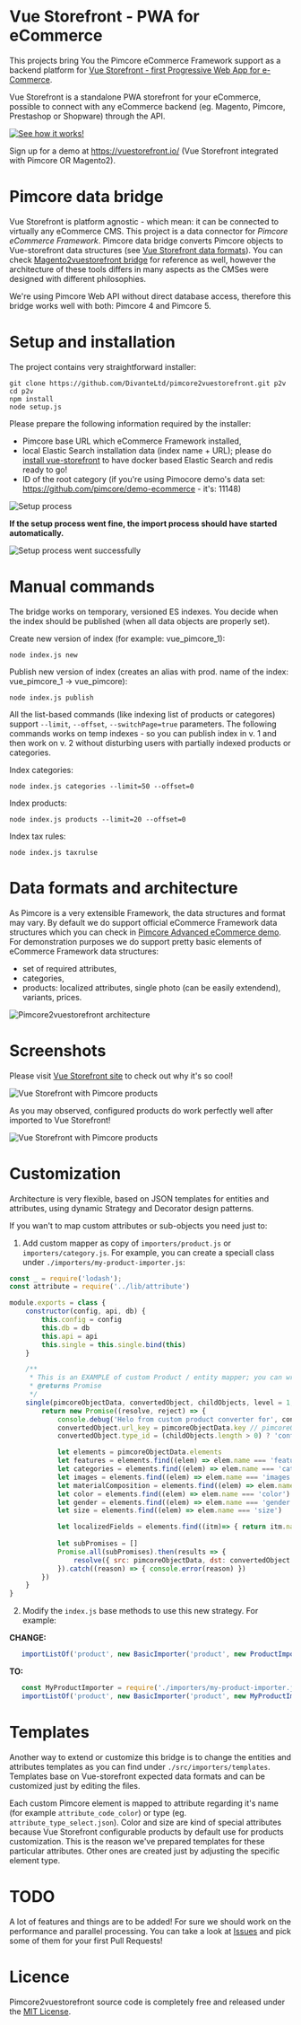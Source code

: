# Vue Storefront - PWA for eCommerce
This projects bring You the Pimcore eCommerce Framework support as a backend platform for [Vue Storefront - first Progressive Web App for e-Commerce](https://github.com/DivanteLtd/vue-storefront). 

Vue Storefront is a standalone PWA storefront for your eCommerce, possible to connect with any eCommerce backend (eg. Magento, Pimcore, Prestashop or Shopware) through the API.

[![See how it works!](doc/vs-video.png)](https://www.youtube.com/watch?v=L4K-mq9JoaQ)

Sign up for a demo at https://vuestorefront.io/ (Vue Storefront integrated with Pimcore OR Magento2).

# Pimcore data bridge
Vue Storefront is platform agnostic - which mean: it can be connected to virtually any eCommerce CMS. This project is a data connector for *Pimcore eCommerce Framework*.
Pimcore data bridge converts Pimcore objects to Vue-storefront data structures (see [Vue Storefront data formats](https://github.com/DivanteLtd/vue-storefront/blob/master/doc/ElasticSearch%20data%20formats.md)). 
You can check [Magento2vuestorefront bridge](https://github.com/DivanteLtd/mage2vuestorefront) for reference as well, however the architecture of these tools differs in many aspects as the CMSes were designed with different philosophies.

We're using Pimcore Web API without direct database access, therefore this bridge works well with both: Pimcore 4 and Pimcore 5.

# Setup and installation
The project contains very straightforward installer:

```
git clone https://github.com/DivanteLtd/pimcore2vuestorefront.git p2v
cd p2v
npm install
node setup.js
```

Please prepare the following information required by the installer:
- Pimcore base URL which eCommerce Framework installed,
- local Elastic Search installation data (index name + URL); please do [install vue-storefront](https://github.com/DivanteLtd/vue-storefront/blob/master/doc/Installing%20on%20Linux%20and%20MacOS.md) to have docker based Elastic Search and redis ready to go!
- ID of the root category (if you're using Pimocore demo's data set: https://github.com/pimcore/demo-ecommerce - it's: 11148)

![Setup process](doc/setup.png)

**If the setup process went fine, the import process should have started automatically.**

![Setup process went successfully](doc/setup-success.png)


# Manual commands
The bridge works on temporary, versioned ES indexes. You decide when the index should be published (when all data objects are properly set).

Create new version of index (for example: vue_pimcore_1): 
```
node index.js new
```

Publish new version of index (creates an alias with prod. name of the index: vue_pimcore_1 -> vue_pimcore): 
```
node index.js publish
```

All the list-based commands (like indexing list of products or categores) support `--limit`, `--offset`, `--switchPage=true` parameters.
The following commands works on temp indexes - so you can publish index in v. 1 and then work on v. 2 without disturbing users with partially indexed products or categories.

Index categories: 
```
node index.js categories --limit=50 --offset=0
```

Index products: 
```
node index.js products --limit=20 --offset=0
```

Index tax rules: 
```
node index.js taxrulse
```


# Data formats and architecture
As Pimcore is a very extensible Framework, the data structures and format may vary. By default we do support official eCommerce Framework data structures which you can check in [Pimcore Advanced eCommerce demo](https://pimcore.com/en/try).
For demonstration purposes we do support pretty basic elements of eCommerce Framework data structures:
- set of required attributes,
- categories,
- products: localized attributes, single photo (can be easily extendend), variants, prices.


![Pimcore2vuestorefront architecture](doc/pimcore2vuestorefront-architecture.png)

# Screenshots

Please visit [Vue Storefront site](http://vuestorefront.io) to check out why it's so cool!

![Vue Storefront with Pimcore products](doc/vs-pimcore-1.png)

As you may observed, configured products do work perfectly well after imported to Vue Storefront!

![Vue Storefront with Pimcore products](doc/vs-pimcore-2.png)

# Customization
Architecture is very flexible, based on JSON templates for entities and attributes, using dynamic Strategy and Decorator design patterns.

If you wan't to map custom attributes or sub-objects you need just to:

1. Add custom mapper as copy of `importers/product.js` or `importers/category.js`. For example, you can create a speciall class under `./importers/my-product-importer.js`:

```js
const _ = require('lodash');
const attribute = require('../lib/attribute')

module.exports = class {
    constructor(config, api, db) {
        this.config = config
        this.db = db
        this.api = api
        this.single = this.single.bind(this)
    }

    /**
     * This is an EXAMPLE of custom Product / entity mapper; you can write your own to map the Pimcore entities to vue-storefront data format (see: templates/product.json for reference)
     * @returns Promise
     */
    single(pimcoreObjectData, convertedObject, childObjects, level = 1, parent_id = null) {
        return new Promise((resolve, reject) => {
            console.debug('Helo from custom product converter for', convertedObject.id)
            convertedObject.url_key = pimcoreObjectData.key // pimcoreObjectData.path?
            convertedObject.type_id = (childObjects.length > 0) ? 'configurable' : 'simple'

            let elements = pimcoreObjectData.elements
            let features = elements.find((elem) => elem.name === 'features')
            let categories = elements.find((elem) => elem.name === 'categories')
            let images = elements.find((elem) => elem.name === 'images')
            let materialComposition = elements.find((elem) => elem.name === 'materialComposition')
            let color = elements.find((elem) => elem.name === 'color')
            let gender = elements.find((elem) => elem.name === 'gender')
            let size = elements.find((elem) => elem.name === 'size')

            let localizedFields = elements.find((itm)=> { return itm.name === 'localizedfields'})
            
            let subPromises = []            
            Promise.all(subPromises).then(results => {
                resolve({ src: pimcoreObjectData, dst: convertedObject }) // after all the mapping processes have been executed - we can just give back the controll to master process
            }).catch((reason) => { console.error(reason) })
        })
    }
}

```

2. Modify the `index.js` base methods to use this new strategy. For example:

**CHANGE:**
```js
   importListOf('product', new BasicImporter('product', new ProductImpoter(config, api, client), config, api, client), config, api, offset = cli.options.offset, count = cli.options.limit, recursive = false).then((result) => 
```

**TO:**
```js
   const MyProductImporter = require('./importers/my-product-importer.js')
   importListOf('product', new BasicImporter('product', new MyProductImpoter(config, api, client), config, api, client), config, api, offset = cli.options.offset, count = cli.options.limit, recursive = false).then((result) => 
```
# Templates
Another way to extend or customize this bridge is to change the entities and attributes templates as you can find under `./src/importers/templates`. Templates base on Vue-storefront expected data formats and can be customized just by editing the files.

Each custom Pimcore element is mapped to attribute regarding it's name (for example `attribute_code_color`) or type (eg. `attribute_type_select.json`). Color and size are kind of special attributes because Vue Storefront configurable products by default use for products customization. This is the reason we've prepared templates for these particular attributes. Other ones are created just by adjusting the specific element type.

# TODO
A lot of features and things are to be added! For sure we should work on the performance and parallel processing. You can take a look at [Issues](https://github.com/pimcore/demo-ecommerce/issues) and pick some of them for your first Pull Requests!

# Licence 
Pimcore2vuestorefront source code is completely free and released under the [MIT License](https://github.com/DivanteLtd/vue-storefront/blob/master/LICENSE).

